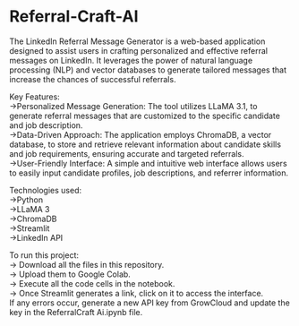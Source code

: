 # Referral-Craft-AI
The LinkedIn Referral Message Generator is a web-based application designed to assist users in crafting personalized and effective referral messages on LinkedIn. It leverages the power of natural language processing (NLP) and vector databases to generate tailored messages that increase the chances of successful referrals.

Key Features: <br>
  ->Personalized Message Generation: The tool utilizes LLaMA 3.1, to generate referral messages that are customized to the specific candidate and job description.<br>
  ->Data-Driven Approach: The application employs ChromaDB, a vector database, to store and retrieve relevant information about candidate skills and job requirements, ensuring         accurate and targeted referrals. <br>
  ->User-Friendly Interface: A simple and intuitive web interface allows users to easily input candidate profiles, job descriptions, and referrer information. <br>

Technologies used: <br>
  ->Python <br>
  ->LLaMA 3 <br>
  ->ChromaDB <br>
  ->Streamlit <br>
  ->LinkedIn API <br>

To run this project: <br>
  -> Download all the files in this repository. <br>
  -> Upload them to Google Colab. <br>
  -> Execute all the code cells in the notebook. <br>
  -> Once Streamlit generates a link, click on it to access the interface. <br>
  If any errors occur, generate a new API key from GrowCloud and update the key in the ReferralCraft Ai.ipynb file. <br>

